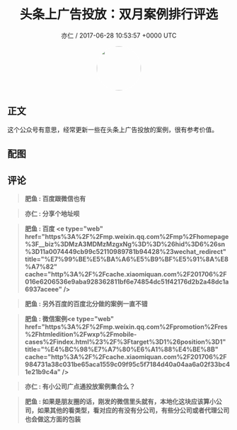 <h1 align="center">头条上广告投放：双月案例排行评选</h1>
<p align="center">
    <a>亦仁 / 2017-06-28 10:53:57 &#43;0000 UTC</a>
</p>

<div align="center">
    <img src="https://images.zsxq.com/Fn3NQqCN8nuGF86yZPXSbEsl0mb3?e=1590940799&amp;token=kIxbL07-8jAj8w1n4s9zv64FuZZNEATmlU_Vm6zD:pfbNc8W3hS0oYG_hyXXh_rHMHuc=" width="100" height="100" style="border:1px solid;border-radius:50%; color:#ffffff"/>
</div>

## 正文

<div>
  

这个公众号有意思，经常更新一些在头条上广告投放的案例，很有参考价值。 


</div>

## 配图
<div class="image" align="center">

</div>

## 评论

<div align="left">
<div>

<blockquote >
<span> <strong>肥鱼 : 百度跟微信也有 </strong></span>
</blockquote>

<blockquote >
<span> <strong>亦仁 : 分享个地址呗 </strong></span>
</blockquote>

<blockquote >
<span> <strong>肥鱼 : 百度
&lt;e type=&#34;web&#34; href=&#34;https%3A%2F%2Fmp.weixin.qq.com%2Fmp%2Fhomepage%3F__biz%3DMzA3MDMzMzgxNg%3D%3D%26hid%3D6%26sn%3D11a0074449cb99c52110989781b94428%23wechat_redirect&#34; title=&#34;%E7%99%BE%E5%BA%A6%E5%B9%BF%E5%91%8A%E8%A7%82&#34; cache=&#34;http%3A%2F%2Fcache.xiaomiquan.com%2F201706%2F016e6206536e9aba928362811bf6e74854dc51f42176d2b2a48dc1a6937aceee&#34; /&gt; </strong></span>
</blockquote>

<blockquote >
<span> <strong>肥鱼 : 另外百度的百度北分做的案例一直不错 </strong></span>
</blockquote>

<blockquote >
<span> <strong>肥鱼 : 微信案例&lt;e type=&#34;web&#34; href=&#34;https%3A%2F%2Fmp.weixin.qq.com%2Fpromotion%2Fres%2Fhtmledition%2Fwxp%2Fmobile-cases%2Findex.html%23%2F%3Ftarget%3D1%26position%3D1&#34; title=&#34;%E4%BC%98%E7%A7%80%E6%A1%88%E4%BE%8B&#34; cache=&#34;http%3A%2F%2Fcache.xiaomiquan.com%2F201706%2F984731a38c031be65aca1559c09f95c5f7184d40a04aa6a02f33bc41e21b9c4a&#34; /&gt; </strong></span>
</blockquote>

<blockquote >
<span> <strong>亦仁 : 有小公司广点通投放案例集合么？ </strong></span>
</blockquote>

<blockquote >
<span> <strong>肥鱼 : 如果是朋友圈的话，刚发的微信里头就有，本地化这块应该算小公司，如果其他的看类型，看对应的有没有分公司，有些分公司或者代理公司也会做这方面的包装 </strong></span>
</blockquote>

</div>
</div>